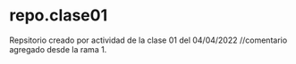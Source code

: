 # repo.clase01
Repsitorio creado por actividad de la clase 01 del 04/04/2022
//comentario agregado desde la rama 1.

